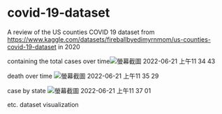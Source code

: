 # covid-19-dataset

A review of the US counties COVID 19 dataset from https://www.kaggle.com/datasets/fireballbyedimyrnmom/us-counties-covid-19-dataset in 2020

containing the total cases over time![螢幕截圖 2022-06-21 上午11 34 43](https://user-images.githubusercontent.com/107896079/174710820-97c82a9e-a246-4e68-85e9-1547c03f7abc.png)

death over time 
![螢幕截圖 2022-06-21 上午11 35 29](https://user-images.githubusercontent.com/107896079/174710911-0bee4139-3d10-4d01-baac-7529986030f9.png)

case by state 
![螢幕截圖 2022-06-21 上午11 37 01](https://user-images.githubusercontent.com/107896079/174711060-bb5059d5-30ae-43ea-a45b-3dadcb1f0f44.png)

etc. dataset visualization 
